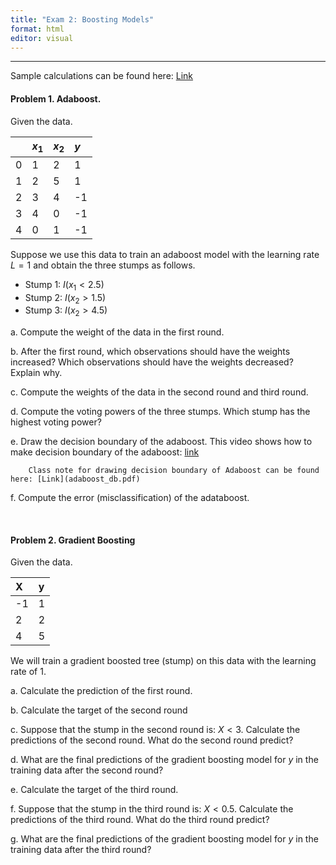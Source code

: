 ```yaml
---
title: "Exam 2: Boosting Models"
format: html
editor: visual
---
```





-------

Sample calculations can be found here: [Link](Exam2_sol.html)

#### Problem 1. Adaboost.  
Given the data.

<center>

|    |   $x_1$ |   $x_2$ |   $y$ |
|:----|:------|:------|:-----|
|  0 |    1 |    2 |   1 |
|  1 |    2 |    5 |   1 |
|  2 |    3 |    4 |  -1 |
|  3 |    4 |    0 |  -1 |
|  4 |    0 |    1 |  -1 |
</center>

Suppose we use this data to train an adaboost model with the learning rate $L=1$ and obtain the three stumps as follows.

  - Stump 1: $I(x_1<2.5)$
  - Stump 2: $I(x_2>1.5)$
  - Stump 3: $I(x_2>4.5)$

  a. Compute the weight of the data in the first round.
  
  b. After the first round, which observations should have the weights increased? Which observations should have the weights decreased? Explain why. 
  
  c. Compute the weights of the data in the second round and third round. 
  
  d. Compute the voting powers of the three stumps. Which stump has the highest voting power? 
  
  e. Draw the decision boundary of the adaboost. This video shows how to make decision boundary of the adaboost: [link](https://bryant.hosted.panopto.com/Panopto/Pages/Viewer.aspx?id=e0a751e8-d6c8-4a7d-98f7-adcc01064682)
  
        Class note for drawing decision boundary of Adaboost can be found here: [Link](adaboost_db.pdf)
  
  f. Compute the error (misclassification) of the adataboost. 

<br>

#### Problem 2. Gradient Boosting

Given the data.

<center>

| X | y | 
|:---|:---|
| -1 | 1 |
| 2 | 2 |
| 4 | 5 |

</center>

We will train a gradient boosted tree (stump) on this data with the learning rate of 1.

  a. Calculate the prediction of the first round. 
  
  b. Calculate the target of the second round
  
  c. Suppose that the stump in the second round is: $X<3$. Calculate the predictions of the second round. What do the second round predict?
  
  d.  What are the final predictions of the gradient boosting model for $y$ in the training data after the second round?
  
  e. Calculate the target of the third round. 
  
  f. Suppose that the stump in the third round is: $X<0.5$. Calculate the predictions of the third round. What do the third round predict?
  
  g. What are the final predictions of the gradient boosting model for $y$ in the training data after the third round?
  

